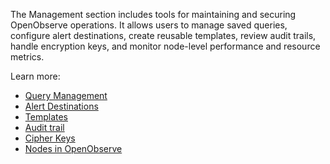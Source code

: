 The Management section includes tools for maintaining and securing OpenObserve operations. It allows users to manage saved queries, configure alert destinations, create reusable templates, review audit trails, handle encryption keys, and monitor node-level performance and resource metrics.

Learn more: 

- [Query Management](query-management.md)
- [Alert Destinations](alert-destinations.md)
- [Templates](templates.md)
- [Audit trail](audit-trail.md)
- [Cipher Keys](cipher-keys.md)
- [Nodes in OpenObserve](nodes.md)